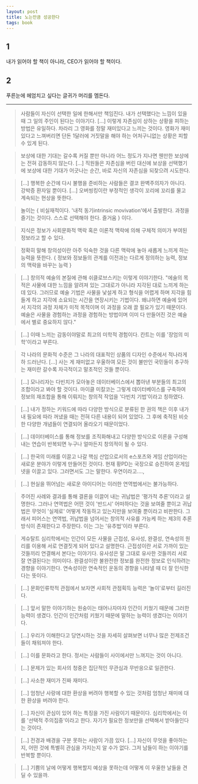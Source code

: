 ```yaml
---
layout: post
title: 노는만큼 성공한다
tags: book
---
```


## 1

내가 읽어야 할 책이 아니라, CEO가 읽어야 할 책이다.

## 2

푸른눈에 헤엄치고 싶다는 글귀가 머리를 멤돈다.

-----

> 사람들이 자신이 선택한 일에 한해서만 책임진다. 내가 선택했다는 느낌이 있을 때 그 일의 주인이 된다는 이야기다. [...] 이렇게 자존심이 상하는 상황을 피하는 방법은 유일하다. 차라리 그 영화를 정말 재미있다고 느끼는 것이다. 영화가 재미있다고 느껴버리면 단돈 1달러에 거짓말을 해야 하는 어처구니없는 상황은 피할 수 있게 된다.

> 보상에 대한 기대는 갈수록 커질 뿐만 아니라 어느 정도가 지나면 웬만한 보상에는 전혀 감동하지 않는다. [...] 직원들은 자존심을 버린 대신에 보상을 선택했기에 보상에 대한 기대가 어긋나는 순간, 바로 자신의 자존심을 되찾으려 시도한다.

> [...] 행복한 순간에 다시 불행을 준비하는 사람들은 결코 완벽주의자가 아니다. 강박증 환자일 뿐이다. [...] 오버씽킹이란 부정적인 생각이 꼬리에 꼬리를 물고 계속되는 현상을 뜻한다.

> 놀이는 { 비실재적이다. '내적 동기intrinsic movivation'에서 출발한다. 과정을 즐기는 것이다. 스스로 선택해야 한다. 즐거움 } 이다.

> 지식은 정보가 사회문화적 맥락 혹은 이론적 맥락에 의해 구체적 의미가 부여된 정보라고 할 수 있다.

> 정확히 말해 창의성이란 아주 익숙한 것을 다른 맥락에 놓아 새롭게 느끼게 하는 능력을 뜻한다. { 정보와 정보들의 관계를 이전과는 다르게 정의하는 능력, 정보의 맥락을 바꾸는 능력 }

> [...] 창의적 예술의 본질에 관해 쉬클로브스키는 이렇게 이야기한다. "에술의 목적은 사물에 대한 느낌을 알려져 있는 그대로가 아니라 지각된 대로 느끼게 하는 데 있다. 그러므로 예술 기법은 사물을 낯설게 하고 형식을 어렵게 하며 지각을 힘들게 하고 지각에 소요되는 시간을 연장시키는 기법이다. 왜냐하면 예술에 있어서 지각의 과정 자체가 미적 목적이며 이 과정을 오래 끌 필요가 있기 때문이다. 예술은 사물을 경험하는 과정을 경험하는 방법이며 이미 다 만들어진 것은 예술에서 별로 중요하지 않다."

> [...] 이때 느끼는 감동이야말로 최고의 미학적 경험이다. 칸트는 이를 '장엄의 미학'이라고 부른다.

> 각 나라의 문화적 수준은 그 나라의 대표적인 상품의 디자인 수준에서 적나라게하 드러난다. [...] 사는 게 재미없고 우울하여 모든 것이 불만인 국민들이 추구하는 재미란 갈수록 자극적이고 말초적인 것들 뿐이다.

> [...] 모나리자는 다빈치가 모아놓은 데이터베이스에서 뽑아낸 부분들의 최고의 조합이라고 봐야 할 것이다. 마이클 미칼코는 그렇게 데이터베이스를 구축하여 정보의 재조합을 통해 이뤄지는 창의적 작업을 '다빈치 기법'이라고 칭하였다.

> [...] 내가 정하는 키워드에 따라 다양한 방식으로 분류된 한 권의 책은 이후 내가 내 필요에 따라 꺼냈을 때는 전혀 다른 내용이 되어 있었다. 그 후에 축적된 비슷한 다양한 개념들이 연결되어 올라오기 때문이었다.

> [...] 데이터베이스를 통해 정보를 조직화해내고 다양한 방식으로 이론을 구성해내는 연습이 반복되면 누구나 얼마든지 창의적이 될 수 있다.

> [...] 한국의 미래를 이끌고 나갈 핵심 산업으로서의 e스포츠와 게임 산업이라는 새로운 분야가 이렇게 만들어진 것이다. 현재 황PD는 국장으로 승진하여 온게임넷을 이끌고 있다. 그러면서도 그는 말한다. 우연이라고....,

> [...] 현실을 뛰어넘는 새로운 아이디어는 이러한 연역법에서는 불가능하다.

> 주어진 사례와 결과를 통해 결론을 이끌어 내는 귀납법은 '평가적 추론'이라고 설명한다. 그러나 연역법은 어떤 것이 '반드시' 어떠하다는 것을 보여줄 뿐이고 귀납법은 무엇이 '실제로' 어떻게 작동하고 있는지만을 보여줄 뿐이라고 비판한다. 그래서 피어스는 연역법, 귀납법을 넘어서는 창의적 사유를 가능케 하는 제3의 추론 방식이 존재한다고 주장한다. 이는 그는 '유추법'이라 부른다.

> 게슈탈트 심리학에서는 인간이 모든 사물을 근접성, 유사성, 완결성, 연속성의 원리를 이용해 서로 연결짓게 되어 있다고 설명한다. 근접성이란 서로 가까이 있는 것들끼리 연결해서 본다는 이야기다. 유사성은 말 그대로 유사한 것들끼리 서로 잘 연결된다는 의미이다. 완결성이란 불완전한 정보를 완전한 정보로 인식하려는 경향을 이야기한다. 연속성이란 연속적인 운동의 경향을 나타낼 때 더 잘 인식한다는 뜻이다.

> [...] 문화인류학적 관점에서 보자면 사회적 관점획득 능력은 '놀이'로부터 길러진다.

> [...] 앞서 말한 이야기하는 원숭이는 태어나자마자 인간이 키웠기 때문에 그러한 능력이 생겼다. 인간이 인간처럼 키웠기 때문에 말하는 능력이 생겼다는 이야기다.

> [...] 우리가 이해한다고 당연시하는 것을 자세히 살펴보면 너무나 많은 전제조건들이 채워져야 한다.

> [...] 이를 문화라고 한다. 정서는 사람들이 사이에서만 느껴지는 것이 아니다.

> [...] 문제가 있는 회사의 청중은 집단적인 무관심과 무반응으로 일관한다.

> [...] 사소한 재미가 진짜 재미다.

> [...] 엄청난 사랑에 대한 환상을 버려야 행복할 수 있는 것처럼 엄청난 재미에 대한 환상을 버려야 한다.

> [...] 자신이 관심이 있어 하는 특징을 가진 사람이기 때문이다. 심리학에서는 이를 '선택적 주의집중'이라고 한다. 자기가 필요한 정보만을 선택해서 받아들인다는 것이다.

> [...] 전경과 배경을 구분 못하는 사람이 가끔 있다. [...] 자신이 무엇을 좋아하는지, 어떤 것에 특별히 관심을 가지는지 알 수가 없다. 그저 남들이 하는 이야기를 반복할 뿐이다.

> [...] 기쁨의 날에 어떻게 행복할지 예상을 못하는데 어떻게 이 우울한 날들을 견딜 수 있을까.

